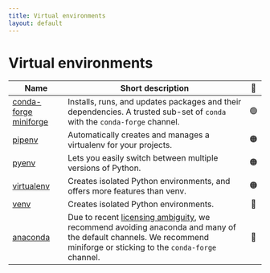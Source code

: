 ```yaml
---
title: Virtual environments
layout: default
---
```


# Virtual environments

| Name                                                              | Short description                                                                                                                                                                         | 🚦  |
| ----------------------------------------------------------------- | ----------------------------------------------------------------------------------------------------------------------------------------------------------------------------------------- | :-: |
| [conda-forge miniforge](https://github.com/conda-forge/miniforge) | Installs, runs, and updates packages and their dependencies. A trusted sub-set of `conda` with the `conda-forge` channel.                                                                 | 🟢  |
| [pipenv](https://pipenv.pypa.io/en/latest/)                       | Automatically creates and manages a virtualenv for your projects.                                                                                                                         | 🟠  |
| [pyenv](https://github.com/pyenv/pyenv)                           | Lets you easily switch between multiple versions of Python.                                                                                                                               | 🟠  |
| [virtualenv](https://virtualenv.pypa.io/en/latest/)               | Creates isolated Python environments, and offers more features than venv.                                                                                                                 | 🟠  |
| [venv](https://docs.python.org/3/library/venv.html)               | Creates isolated Python environments.                                                                                                                                                     | 🔴  |
| [anaconda](https://www.anaconda.com/)                             | Due to recent [licensing ambiguity][anaconda-problems], we recommend avoiding anaconda and many of the default channels. We recommend miniforge or sticking to the `conda-forge` channel. | 🔴  |

[anaconda-problems]: https://www.theregister.com/2024/08/08/anaconda_puts_the_squeeze_on/

